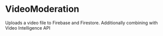 # VideoModeration
Uploads a video file to Firebase and Firestore. Additionally combining with Video Intelligence API 
